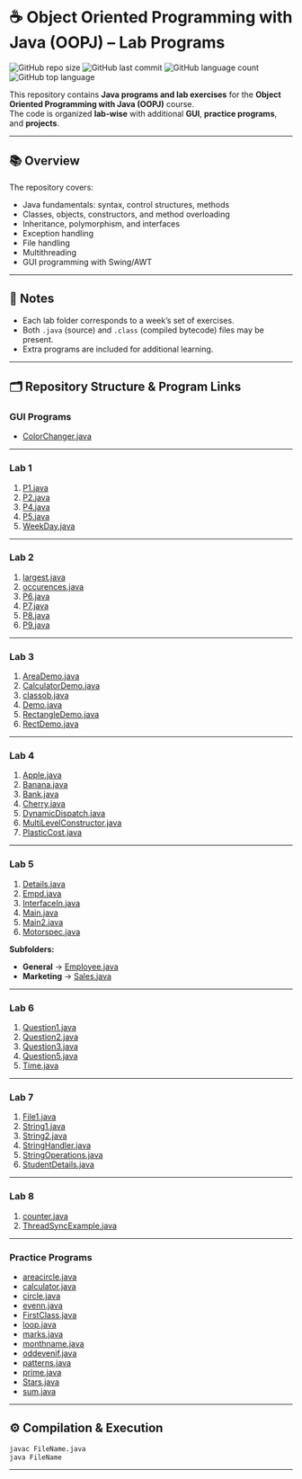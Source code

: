 # ☕ Object Oriented Programming with Java (OOPJ) – Lab Programs

![GitHub repo size](https://img.shields.io/github/repo-size/tarunkrjaiswal/OOPJ)
![GitHub last commit](https://img.shields.io/github/last-commit/tarunkrjaiswal/OOPJ)
![GitHub language count](https://img.shields.io/github/languages/count/tarunkrjaiswal/OOPJ)
![GitHub top language](https://img.shields.io/github/languages/top/tarunkrjaiswal/OOPJ)

This repository contains **Java programs and lab exercises** for the **Object Oriented Programming with Java (OOPJ)** course.  
The code is organized **lab-wise** with additional **GUI**, **practice programs**, and **projects**.

---

## 📚 Overview
The repository covers:
- Java fundamentals: syntax, control structures, methods
- Classes, objects, constructors, and method overloading
- Inheritance, polymorphism, and interfaces
- Exception handling
- File handling
- Multithreading
- GUI programming with Swing/AWT

---

## 📖 Notes
- Each lab folder corresponds to a week’s set of exercises.  
- Both `.java` (source) and `.class` (compiled bytecode) files may be present.  
- Extra programs are included for additional learning.  

---

## 🗂 Repository Structure & Program Links

### **GUI Programs**
- [ColorChanger.java](https://github.com/tarunkrjaiswal/OOPJ/blob/main/GUI/ColorChanger.java)

---

### **Lab 1**
1. [P1.java](https://github.com/tarunkrjaiswal/OOPJ/blob/main/lab%201/P1.java)  
2. [P2.java](https://github.com/tarunkrjaiswal/OOPJ/blob/main/lab%201/P2.java)  
3. [P4.java](https://github.com/tarunkrjaiswal/OOPJ/blob/main/lab%201/P4.java)  
4. [P5.java](https://github.com/tarunkrjaiswal/OOPJ/blob/main/lab%201/P5.java)  
5. [WeekDay.java](https://github.com/tarunkrjaiswal/OOPJ/blob/main/lab%201/WeekDay.java)

---

### **Lab 2**
1. [largest.java](https://github.com/tarunkrjaiswal/OOPJ/blob/main/lab%202/largest.java)  
2. [occurences.java](https://github.com/tarunkrjaiswal/OOPJ/blob/main/lab%202/occurences.java)  
3. [P6.java](https://github.com/tarunkrjaiswal/OOPJ/blob/main/lab%202/P6.java)  
4. [P7.java](https://github.com/tarunkrjaiswal/OOPJ/blob/main/lab%202/P7.java)  
5. [P8.java](https://github.com/tarunkrjaiswal/OOPJ/blob/main/lab%202/P8.java)  
6. [P9.java](https://github.com/tarunkrjaiswal/OOPJ/blob/main/lab%202/P9.java)

---

### **Lab 3**
1. [AreaDemo.java](https://github.com/tarunkrjaiswal/OOPJ/blob/main/lab%203/AreaDemo.java)  
2. [CalculatorDemo.java](https://github.com/tarunkrjaiswal/OOPJ/blob/main/lab%203/CalculatorDemo.java)  
3. [classob.java](https://github.com/tarunkrjaiswal/OOPJ/blob/main/lab%203/classob.java)  
4. [Demo.java](https://github.com/tarunkrjaiswal/OOPJ/blob/main/lab%203/Demo.java)  
5. [RectangleDemo.java](https://github.com/tarunkrjaiswal/OOPJ/blob/main/lab%203/RectangleDemo.java)  
6. [RectDemo.java](https://github.com/tarunkrjaiswal/OOPJ/blob/main/lab%203/RectDemo.java)

---

### **Lab 4**
1. [Apple.java](https://github.com/tarunkrjaiswal/OOPJ/blob/main/lab%204/Apple.java)  
2. [Banana.java](https://github.com/tarunkrjaiswal/OOPJ/blob/main/lab%204/Banana.java)  
3. [Bank.java](https://github.com/tarunkrjaiswal/OOPJ/blob/main/lab%204/Bank.java)  
4. [Cherry.java](https://github.com/tarunkrjaiswal/OOPJ/blob/main/lab%204/Cherry.java)  
5. [DynamicDispatch.java](https://github.com/tarunkrjaiswal/OOPJ/blob/main/lab%204/DynamicDispatch.java)  
6. [MultiLevelConstructor.java](https://github.com/tarunkrjaiswal/OOPJ/blob/main/lab%204/MultiLevelConstructor.java)  
7. [PlasticCost.java](https://github.com/tarunkrjaiswal/OOPJ/blob/main/lab%204/PlasticCost.java)

---

### **Lab 5**
1. [Details.java](https://github.com/tarunkrjaiswal/OOPJ/blob/main/lab%205/Details.java)  
2. [Empd.java](https://github.com/tarunkrjaiswal/OOPJ/blob/main/lab%205/Empd.java)  
3. [InterfaceIn.java](https://github.com/tarunkrjaiswal/OOPJ/blob/main/lab%205/InterfaceIn.java)  
4. [Main.java](https://github.com/tarunkrjaiswal/OOPJ/blob/main/lab%205/Main.java)  
5. [Main2.java](https://github.com/tarunkrjaiswal/OOPJ/blob/main/lab%205/Main2.java)  
6. [Motorspec.java](https://github.com/tarunkrjaiswal/OOPJ/blob/main/lab%205/Motorspec.java)  

**Subfolders:**  
- **General** → [Employee.java](https://github.com/tarunkrjaiswal/OOPJ/blob/main/lab%205/General/Employee.java)  
- **Marketing** → [Sales.java](https://github.com/tarunkrjaiswal/OOPJ/blob/main/lab%205/Marketing/Sales.java)

---

### **Lab 6**
1. [Question1.java](https://github.com/tarunkrjaiswal/OOPJ/blob/main/lab%206/Question1.java)  
2. [Question2.java](https://github.com/tarunkrjaiswal/OOPJ/blob/main/lab%206/Question2.java)  
3. [Question3.java](https://github.com/tarunkrjaiswal/OOPJ/blob/main/lab%206/Question3.java)  
4. [Question5.java](https://github.com/tarunkrjaiswal/OOPJ/blob/main/lab%206/Question5.java)  
5. [Time.java](https://github.com/tarunkrjaiswal/OOPJ/blob/main/lab%206/Time.java)

---

### **Lab 7**
1. [File1.java](https://github.com/tarunkrjaiswal/OOPJ/blob/main/lab%207/File1.java)  
2. [String1.java](https://github.com/tarunkrjaiswal/OOPJ/blob/main/lab%207/String1.java)  
3. [String2.java](https://github.com/tarunkrjaiswal/OOPJ/blob/main/lab%207/String2.java)  
4. [StringHandler.java](https://github.com/tarunkrjaiswal/OOPJ/blob/main/lab%207/StringHandler.java)  
5. [StringOperations.java](https://github.com/tarunkrjaiswal/OOPJ/blob/main/lab%207/StringOperations.java)  
6. [StudentDetails.java](https://github.com/tarunkrjaiswal/OOPJ/blob/main/lab%207/StudentDetails.java)

---

### **Lab 8**
1. [counter.java](https://github.com/tarunkrjaiswal/OOPJ/blob/main/lab%208/counter.java)  
2. [ThreadSyncExample.java](https://github.com/tarunkrjaiswal/OOPJ/blob/main/lab%208/ThreadSyncExample.java)  

---

### **Practice Programs**
- [areacircle.java](https://github.com/tarunkrjaiswal/OOPJ/blob/main/practice/areacircle.java)  
- [calculator.java](https://github.com/tarunkrjaiswal/OOPJ/blob/main/practice/calculator.java)  
- [circle.java](https://github.com/tarunkrjaiswal/OOPJ/blob/main/practice/circle.java)  
- [evenn.java](https://github.com/tarunkrjaiswal/OOPJ/blob/main/practice/evenn.java)  
- [FirstClass.java](https://github.com/tarunkrjaiswal/OOPJ/blob/main/practice/FirstClass.java)  
- [loop.java](https://github.com/tarunkrjaiswal/OOPJ/blob/main/practice/loop.java)  
- [marks.java](https://github.com/tarunkrjaiswal/OOPJ/blob/main/practice/marks.java)  
- [monthname.java](https://github.com/tarunkrjaiswal/OOPJ/blob/main/practice/monthname.java)  
- [oddevenif.java](https://github.com/tarunkrjaiswal/OOPJ/blob/main/practice/oddevenif.java)  
- [patterns.java](https://github.com/tarunkrjaiswal/OOPJ/blob/main/practice/patterns.java)  
- [prime.java](https://github.com/tarunkrjaiswal/OOPJ/blob/main/practice/prime.java)  
- [Stars.java](https://github.com/tarunkrjaiswal/OOPJ/blob/main/practice/Stars.java)  
- [sum.java](https://github.com/tarunkrjaiswal/OOPJ/blob/main/practice/sum.java)  

---

## ⚙️ Compilation & Execution
```bash
javac FileName.java
java FileName
```
---



